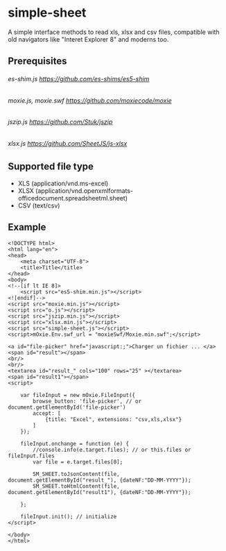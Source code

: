 # simple-sheet
A simple interface methods to read xls, xlsx and csv files, compatible with old navigators like "Interet Explorer 8" and moderns too.

## Prerequisites
###### es-shim.js https://github.com/es-shims/es5-shim
###### moxie.js, moxie.swf https://github.com/moxiecode/moxie 
###### jszip.js https://github.com/Stuk/jszip
###### xlsx.js https://github.com/SheetJS/js-xlsx

## Supported file type
* XLS (application/vnd.ms-excel)
* XLSX (application/vnd.openxmlformats-officedocument.spreadsheetml.sheet)
* CSV (text/csv)

## Example
    <!DOCTYPE html>
    <html lang="en">
    <head>
        <meta charset="UTF-8">
        <title>Title</title>
    </head>
    <body>
    <!--[if lt IE 8]>
        <script src="es5-shim.min.js"></script>
    <![endif]-->
    <script src="moxie.min.js"></script>
    <script src="o.js"></script>
    <script src="jszip.min.js"></script>
    <script src="xlsx.min.js"></script>
    <script src="simple-sheet.js"></script>
    <script>mOxie.Env.swf_url = "moxieSwf/Moxie.min.swf";</script>
    
    <a id="file-picker" href="javascript:;">Charger un fichier ... </a>
    <span id="result"></span>
    <br/>
    <br/>
    <textarea id="result_" cols="100" rows="25" ></textarea>
    <span id="result1"></span>
    <script>
    
        var fileInput = new mOxie.FileInput({
            browse_button: 'file-picker', // or document.getElementById('file-picker')
            accept: [
                {title: "Excel", extensions: "csv,xls,xlsx"}
            ]
        });
    
        fileInput.onchange = function (e) {
            //console.info(e.target.files); // or this.files or fileInput.files
            var file = e.target.files[0];
    
            SM_SHEET.toJsonContent(file, document.getElementById("result_"), {dateNF:"DD-MM-YYYY"});
            SM_SHEET.toHtmlContent(file, document.getElementById("result1"), {dateNF:"DD-MM-YYYY"});
    
        };
    
        fileInput.init(); // initialize
    </script>
    
    </body>
    </html>
